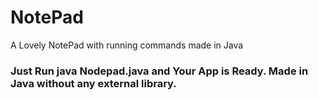 # NotePad
A Lovely NotePad with running commands made in Java

### Just Run java Nodepad.java and Your App is Ready. Made in Java without any external library.
